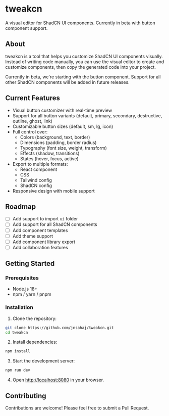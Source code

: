 # tweakcn

A visual editor for ShadCN UI components. Currently in beta with button component support.

## About

tweakcn is a tool that helps you customize ShadCN UI components visually. Instead of writing code manually, you can use the visual editor to create and customize components, then copy the generated code into your project.

Currently in beta, we're starting with the button component. Support for all other ShadCN components will be added in future releases.

## Current Features

- Visual button customizer with real-time preview
- Support for all button variants (default, primary, secondary, destructive, outline, ghost, link)
- Customizable button sizes (default, sm, lg, icon)
- Full control over:
  - Colors (background, text, border)
  - Dimensions (padding, border radius)
  - Typography (font size, weight, transform)
  - Effects (shadow, transitions)
  - States (hover, focus, active)
- Export to multiple formats:
  - React component
  - CSS
  - Tailwind config
  - ShadCN config
- Responsive design with mobile support

## Roadmap

- [ ] Add support to import `ui` folder
- [ ] Add support for all ShadCN components
- [ ] Add component templates
- [ ] Add theme support
- [ ] Add component library export
- [ ] Add collaboration features

## Getting Started

### Prerequisites

- Node.js 18+ 
- npm / yarn / pnpm

### Installation

1. Clone the repository:
```bash
git clone https://github.com/jnsahaj/tweakcn.git
cd tweakcn
```

2. Install dependencies:
```bash
npm install
```

3. Start the development server:
```bash
npm run dev
```

4. Open [http://localhost:8080](http://localhost:8080) in your browser.

## Contributing

Contributions are welcome! Please feel free to submit a Pull Request.
